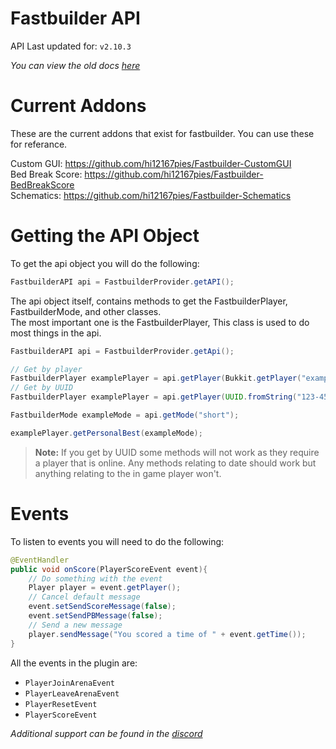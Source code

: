 # Fastbuilder API

API Last updated for: `v2.10.3`

*You can view the old docs [here](../old/api/)*

# Current Addons
These are the current addons that exist for fastbuilder.
You can use these for referance.

Custom GUI: https://github.com/hi12167pies/Fastbuilder-CustomGUI \
Bed Break Score: https://github.com/hi12167pies/Fastbuilder-BedBreakScore \
Schematics: https://github.com/hi12167pies/Fastbuilder-Schematics

# Getting the API Object
To get the api object you will do the following:
```java
FastbuilderAPI api = FastbuilderProvider.getAPI();
``` 

The api object itself, contains methods to get the FastbuilderPlayer, FastbuilderMode, and other classes.\
The most important one is the FastbuilderPlayer, This class is used to do most things in the api.

```java
FastbuilderAPI api = FastbuilderProvider.getApi();

// Get by player
FastbuilderPlayer examplePlayer = api.getPlayer(Bukkit.getPlayer("exampleUser"));
// Get by UUID
FastbuilderPlayer examplePlayer = api.getPlayer(UUID.fromString("123-456-789"));

FastbuilderMode exampleMode = api.getMode("short");

examplePlayer.getPersonalBest(exampleMode);
```

> **Note:** If you get by UUID some methods will not work as they require a player that is online. Any methods relating to date should work but anything relating to the in game player won't.

# Events
To listen to events you will need to do the following:
```java
@EventHandler
public void onScore(PlayerScoreEvent event){
    // Do something with the event
    Player player = event.getPlayer();
    // Cancel default message
    event.setSendScoreMessage(false);
    event.setSendPBMessage(false);
    // Send a new message
    player.sendMessage("You scored a time of " + event.getTime());
}
```

All the events in the plugin are:
- `PlayerJoinArenaEvent`
- `PlayerLeaveArenaEvent`
- `PlayerResetEvent`
- `PlayerScoreEvent`

*Additional support can be found in the [discord](https://pies.cf/contact)*